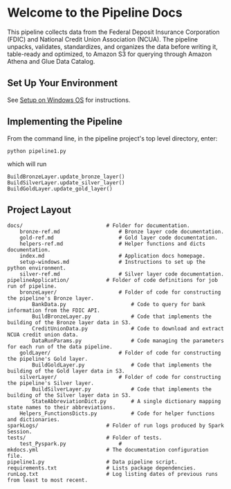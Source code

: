 # Welcome to the Pipeline Docs
This pipeline collects data from the Federal Deposit Insurance Corporation (FDIC) and
National Credit Union Association (NCUA). The pipeline unpacks, validates, standardizes,
and organizes the data before writing it, table-ready and optimized, to Amazon S3 for querying through
Amazon Athena and Glue Data Catalog.

## Set Up Your Environment
See [Setup on Windows OS](setup-windows.md) for instructions.

## Implementing the Pipeline
From the command line, in the pipeline project's top level directory, enter:

    python pipeline1.py

which will run

    BuildBronzeLayer.update_bronze_layer()
    BuildSilverLayer.update_silver_layer()
    BuildGoldLayer.update_gold_layer()

## Project Layout

    docs/                           # Folder for documentation.
        bronze-ref.md                   # Bronze layer code documentation.
        gold-ref.md                     # Gold layer code documentation.
        helpers-ref.md                  # Helper functions and dicts documentation.
        index.md                        # Application docs homepage.
        setup-windows.md                # Instructions to set up the python environment.
        silver-ref.md                   # Silver layer code documentation.
    pipelineApplication/            # Folder of code definitions for job run of pipeline.
        bronzeLayer/                    # Folder of code for constructing the pipeline's Bronze layer.
            BankData.py                     # Code to query for bank information from the FDIC API.
            BuildBronzeLayer.py             # Code that implements the building of the Bronze layer data in S3.
            CreditUnionData.py              # Code to download and extract NCUA credit union data.
            DataRunParams.py                # Code managing the parameters for each run of the data pipeline.
        goldLayer/                      # Folder of code for constructing the pipeline's Gold layer.
            BuildGoldLayer.py               # Code that implements the building of the Gold layer data in S3.
        silverLayer/                    # Folder of code for constructing the pipeline's Silver layer.
            BuildSilverLayer.py             # Code that implements the building of the Silver layer data in S3.
            StateAbbreviationDict.py        # A single dictionary mapping state names to their abbreviations.
        Helpers_FunctionsDicts.py           # Code for helper functions and dictionaries.
    sparkLogs/                      # Folder of run logs produced by Spark Session.
    tests/                          # Folder of tests.
        test_Pyspark.py                 #  
    mkdocs.yml                      # The documentation configuration file.
    pipeline1.py                    # Data pipeline script.
    requirements.txt                # Lists package dependencies.
    runLog.txt                      # Log listing dates of previous runs from least to most recent.